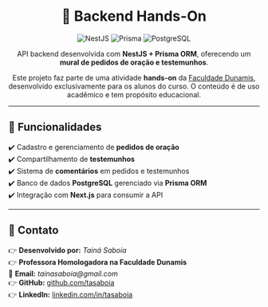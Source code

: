 <h1 align="center">🚀 Backend Hands-On</h1>

<p align="center">
  <img src="https://img.shields.io/badge/NestJS-E0234E?style=for-the-badge&logo=nestjs&logoColor=white" alt="NestJS" />
  <img src="https://img.shields.io/badge/Prisma-2D3748?style=for-the-badge&logo=prisma&logoColor=white" alt="Prisma" />
  <img src="https://img.shields.io/badge/PostgreSQL-336791?style=for-the-badge&logo=postgresql&logoColor=white" alt="PostgreSQL" />
  
</p>

<p align="center">
  API backend desenvolvida com <strong>NestJS + Prisma ORM</strong>, oferecendo um <strong>mural de pedidos de oração e testemunhos</strong>. <br />

</p>

<p align="center">
  Este projeto faz parte de uma atividade <strong>hands-on</strong> da <a href="https://www.faculdadedunamis.com.br/">Faculdade Dunamis</a>, 
  desenvolvido exclusivamente para os alunos do curso. O conteúdo é de uso acadêmico e tem propósito educacional.
</p>

---

## 🌟 **Funcionalidades**

✔️ Cadastro e gerenciamento de **pedidos de oração**  
✔️ Compartilhamento de **testemunhos**  
✔️ Sistema de **comentários** em pedidos e testemunhos  
✔️ Banco de dados **PostgreSQL** gerenciado via **Prisma ORM**  
✔️ Integração com **Next.js** para consumir a API

---

## 🚀 **Contato**

👉 **Desenvolvido por:** _Tainá Saboia_  
👉 **Professora Homologadora na Faculdade Dunamis**  
📧 **Email:** _tainasaboia@gmail.com_  
👉 **GitHub:** [github.com/tasaboia](https://github.com/tasaboia)  
👉 **LinkedIn:** [linkedin.com/in/tasaboia](https://linkedin.com/in/tasaboia)
